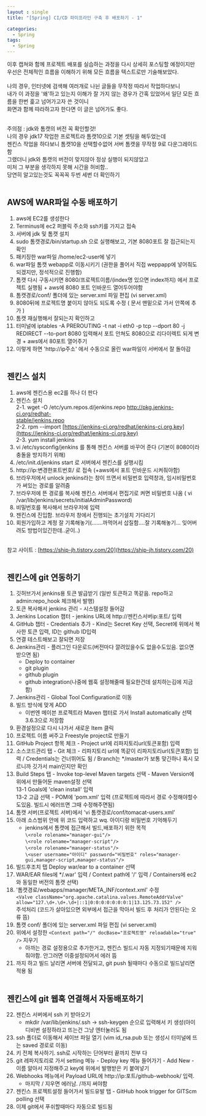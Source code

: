 ```yaml
---
layout : single
title: "[Spring] CI/CD 파이프라인 구축 후 배포하기 - 1"

categories:
  - Spring
tags:
  - Spring
---
```


이후 캡쳐와 함께 프로젝트 배포를 실습하는 과정을 다시 상세히 포스팅할 예정이지만<br>
우선은 전체적인 흐름을 이해하기 위해 모든 흐름을 텍스트로만 기술해보았다.<br><br>
나의 경우, 인터넷에 검색해 여러개로 나뉜 글들을 무작정 따라서 작업하다보니<br>
내가 이 과정을 '왜'하고 있는지 이해가 잘 가지 않는 경우가 간혹 있었어서 일단 모든 흐름을 한번 흝고 넘어가고자 쓴 것이니<br>
화면과 함께 따라하고자 한다면 이 글은 넘어가도 좋다.<br><br>

주의점 : jdk와 톰캣의 버전 꼭 확인할것!<br> 나의 경우 jdk17 작업한 프로젝트라 톰캣10으로 기본 셋팅을 해두었는데<br>젠킨스 작업을 하다보니 톰캣10을 선택할수없어 서버 톰캣을 무작정 9로 다운그레이드 함<br>그랬더니 jdk와 톰캣의 버전이 맞지않아 정상 실행이 되지않았고<br>미처 그 부분을 생각하지 못해 시간을 허비함..<br>당연히 알고있는것도 꼭꼭꼭 두번 세번 더 확인하기  <br><br>
  
## AWS에 WAR파일 수동 배포하기  
1. aws에 EC2를 생성한다<br> 
2. Terminus에 ec2 퍼블릭 주소와 ssh키를 가지고 접속<br>  
3. 서버에 jdk 및 톰캣 설치 <br>
4. sudo 톰캣경로/bin/startup.sh 으로 실행해보고, 기본 8080포트 잘 접근되는지 확인<br> 
5. 패키징한 war파일 /home/ec2-user에 넣기<br>  
7. war파일 톰캣 webapp로 이동시키기 (권한을 풀어서 직접 weppapp에 넣어줘도 되겠지만, 정석적으로 진행함) <br>
8. 톰캣 다시 구동시키면 8080/프로젝트이름/(index명 있으면 index까지) 에서 프로젝트 실행됨 + aws에 8080 포트 인바운드 열어두어야함<br>
9. 톰캣경로/conf/ 폴더에 있는 server.xml 파일 편집 (vi server.xml)<br>  
10. 8080뒤에 프로젝트명 붙이지 않아도 되도록 수정 ( 문서 맨밑으로 가서 <host> 안쪽에 <Context path="/" docBase="프로젝트명" reloadable="true" /> 추가 ) <br>
11. 톰캣 재실행해서 잘되는지 확인하고 <br>
12. 터미널에 iptables -A PREROUTING -t nat -i eth0 -p tcp --dport 80 -j REDIRECT --to-port 8080 입력해서 포트 안쳐도 8080으로 리다이렉트 되게 변경 + aws에서 80포트 열어주기<br>  
13. 이렇게 하면 'http://ip주소' 에서 수동으로 올린 war파일이 서버에서 잘 돌아감 <br>  <br>  
  

## 젠킨스 설치 
1. aws에 젠킨스용 ec2를 하나 더 판다  <br>  
2. 젠킨스 설치<br>  2-1. wget -O /etc/yum.repos.d/jenkins.repo [http://pkg.jenkins-ci.org/redhat- <br>  stable/jenkins.repo](http://pkg.jenkins-ci.org/redhat-stable/jenkins.repo)<br>  2-2. rpm --import [https://jenkins-ci.org/redhat/jenkins-ci.org.key](https://jenkins-ci.org/redhat/jenkins-ci.org.key)<br>  2-3. yum install jenkins  
3. vi /etc/sysconfig/jenkins 를 통해 젠킨스 서버를 바꾸어 준다 (기본이 8080이라 충돌을 방지하기 위해) <br>   
4. /etc/init.d/jenkins start 로 서버에서 젠킨스를 실행시킴 <br>   
5. http://ip:변경한포트번호/ 로 접속 (+aws에서 포트 인바운드 시켜줘야함)<br>  
6. 브라우저에서 unlock jenkins라는 창이 뜨면서 비밀번호 입력창과, 임시비밀번호가 써있는 경로를 알려줌<br>  
7. 브라우저에 뜬 경로를 복사해 젠킨스 서버에서 편집기로 켜면 비밀번호 나옴 ( vi /var/lib/jenkins/secrets/initialAdminPassword) <br>
9. 비밀번호를 복사해서 브라우저에 입력<br>  
10. 젠킨스에 진입함. 브라우저 창에서 진행되는 초기설치 기다리기<br>    
11. 회원가입하고 계정 잘 기록해놓기(.......까먹어서 삽질함....잘 기록해놓기... 잊어버려도 방법이있긴한데..굳이..) <br> <br>

참고 사이트 : [https://ship-jh.tistory.com/20](https://ship-jh.tistory.com/20)  <br>  <br>  
  
## 젠킨스에 git 연동하기  
1. 깃허브가서 jenkins용 토큰 발급받기 (일반 토큰하고 똑같음. repo하고 admin:repo_hook 체크해서 발행) <br> 
2. 토큰 복사해서 jenkins 관리 - 시스템설정 들어감 <br>
3. Jenkins Location 챕터 - jenkins URL에 http://젠킨스서버ip:포트/ 입력<br>
4. GitHub 챕터 - Credentials 추가 - Kind는 Secret Key 선택, Secret에 위에서 복사한 토큰 입력, ID는 github ID입력  <br>
5. 연결 테스트해보고 잘되면 저장 <br> 
6. Jenkins관리 - 플러그인 다운로드(버전마다 깔려있을수도 없을수도있음. 없으면 받으면 됨) <br>
	- Deploy to container<br>
	- git plugin<br>
	- github plugin<br>
	- github integration(나중에 웹훅 설정해줄때 필요한건데 설치하는김에 지금 함)  <br>
7. Jenkins관리 - Global Tool Configuration로 이동<br>  
8. 빌드 방식에 맞게 ADD<br>
	- 이번엔 메이븐 프로젝트라 Maven 챕터로 가서 Install automatically 선택 3.6.3으로 저장함 <br>
9. 환경설정으로 다시 나가서 새로운 Item 클릭<br>
10. 프로젝트 이름 써주고 Freestyle project로 만들기<br>  
11. GitHub Project 항목 체크 - Project url에 리파지토리url(토큰포함) 입력 <br>
12. 소스코드관리 탭 - Git 체크 - 리파지토리 url에 똑같이 리파지토리url(토큰포함) 입력 / Credentials는 건너뛰어도 됨 / Branch는 */master가 보통 맞긴하나 혹시 모르니까 깃가서 main인지만 확인<br>  
13. Build Steps 탭 - Invoke top-level Maven targets 선택 - Maven Version에 위에서 만들어둔 maven설정 선택<br>13-1 Goals에 'clean install' 입력<br>
	13-2 고급 선택 - POM에 'pom.xml' 입력 (프로젝트에 따라서 경로 수정해야할수도있음. 빌드시 에러뜨면 그때 수정해주면됨)  <br>
14. 톰캣 서버(프로젝트 서버)에서 'vi 톰캣경로/conf/tomacat-users.xml'<br> 
15. 아래 소스범위 안에 위 코드 입력하고 wq. 아이디랑 비밀번호 기억해두기<br> 
	- jenkins에서 톰캣에 접근해서 빌드,배포하기 위한 목적<br>
``\<role rolename="manager-gui"/>`` <br>
``\<role rolename="manager-script"/>`` <br>
``\<role rolename="manager-status"/>`` <br>
``\<user username="아이디" password="비밀번호" roles="manager-gui,manager-script,manager-status"/>``
16. 빌드후조치 탭 Deploy war/ear to a container 선택<br>
17. WAR/EAR files에 */.war' 입력 / Context path에 '/' 입력 / Containers에 ec2와 동일한 버전의 톰캣 선택)  
18. '톰캣경로/webapps/manager/META_INF/context.xml' 수정<br>
``<Valve className="org.apache.catalina.valves.RemoteAddrValve" allow="127.\d+.\d+.\d+|::1|0:0:0:0:0:0:0:1|13.125.73.152" />``<br>
주석처리 (코드가 살아있으면 외부에서 접근을 막아서 빌드 후 처리가 안된다는 오류 뜸)  <br>
19. 톰캣 conf/ 폴더에 있는 server.xml 파일 편집 (vi server.xml)<br>
20. 위에서 설정한 ``<Context path="/" docBase="프로젝트명" reloadable="true" />`` 지우기 <br>
	- 아까는 경로 설정용으로 추가한거고, 젠킨스 빌드시 자동 지정되기때문에 지워줘야함. 안그러면 이중설정되어서 에러 뜸  <br>
21. 까지 하고 빌드 날리면 서버에 전달되고, git push 될때마다 수동으로 빌드날리면 적용 됨  <br><br>
  
  
## 젠킨스에 git 웹훅 연결해서 자동배포하기  
22. 젠킨스 서버에서 ssh 키 받아오기 <br>
	- mkdir /var/lib/jenkins/.ssh -> ssh-keygen 순으로 입력해서 키 생성(아이디비번 설정하라고 뜨는건 그냥 엔터눌러도 됨  <br>
23. ssh 폴더로 이동해서 세이브 파일 열기 (vim id_rsa.pub 또는 생성시 터미널에 뜨는 saved 경로로 이동)  
24. 키 전체 복사하기. ssh로 시작하는 단어부터 끝까지 전부 다  <br>
25. git 레파지토리로 가서 setting 메뉴 - Deploy key 메뉴 들어가기 - Add New - 이름 알아서 지정해주고 key에 위에서 발행받은 키 붙여넣기  <br>
26. Webhooks 메뉴에서 Payload URL에 http://ip:포트/github-webhook/ 입력. 
	- 마지막 / 지우면 에러남. /까지 써야함  <br>
27. 젠킨스 프로젝트설정 들어가서 빌드유발 탭 - GitHub hook trigger for GITScm polling 선택  <br>
28. 이제 git에서 푸쉬할때마다 자동으로 빌드됨<br>
